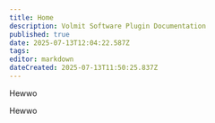 ```yaml
---
title: Home
description: Volmit Software Plugin Documentation
published: true
date: 2025-07-13T12:04:22.587Z
tags: 
editor: markdown
dateCreated: 2025-07-13T11:50:25.837Z
---
```


Hewwo


Hewwo